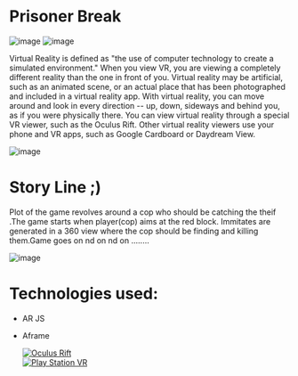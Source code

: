 # Prisoner Break  

  ![image](https://encrypted-tbn0.gstatic.com/images?q=tbn:ANd9GcTqIC0EVOF6O41aKyUYpbLWsr1yabnSCNJIXmS4hdqGv4FbvyUeew)
  ![image](https://encrypted-tbn0.gstatic.com/images?q=tbn:ANd9GcT0jcqNhOGHgdriEcd8H54ci82xYct3Vlqs41HI7YHVpx7T1Bh3)


  Virtual Reality is defined as "the use of computer technology to create a simulated environment."
When you view VR, you are viewing a completely different reality than the one in front of you.
Virtual reality may be artificial, such as an animated scene, or an actual place that has been photographed and included in a virtual reality app.
With virtual reality, you can move around and look in every direction -- up, down, sideways and behind you, as if you were physically there.
You can view virtual reality through a special VR viewer, such as the Oculus Rift. Other virtual reality viewers use your phone and VR apps, such as Google Cardboard or Daydream View.
        
![image](/uploads/7eb9995d47df8324eeeb2b1fa31586f6/image.png)     
  
# Story Line ;) 
Plot of the game revolves around a cop who should be catching the theif .The game starts when player(cop) aims at the red block.
Immitates are generated in a 360 view where the cop should be finding and killing them.Game goes on nd on nd on ........
  
![image](/uploads/455fe42878b40a0d4f4e5abd671c87bc/image.png)   

# Technologies used:

* AR JS
* Aframe
 
  
  [![Oculus Rift](https://i.ytimg.com/an/766vkQw0Mz3VtXX5XvXxGQ/featured_channel.jpg?v=5ac55391)](https://youtu.be/6JInHRFYorw)     
  [![Play Station VR](https://i.ytimg.com/vi/_iTw4EL_gAc/hqdefault.jpg?sqp=-oaymwEZCNACELwBSFXyq4qpAwsIARUAAIhCGAFwAQ==&amp;rs=AOn4CLCKYB8MM8oWD_AxmoWjYK_mbubVCQ)]( https://youtu.be/5q6BcQq_yhw )